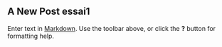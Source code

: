 ## A New Post essai1

Enter text in [Markdown](http://daringfireball.net/projects/markdown/). Use the toolbar above, or click the **?** button for formatting help.
